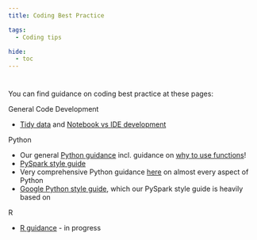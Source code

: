 ```yaml
---
title: Coding Best Practice

tags: 
  - Coding tips

hide:
  - toc
---
```


#
You can find guidance on coding best practice at these pages:

General Code Development

- [Tidy data][1] and [Notebook vs IDE development][2]

Python

- Our general [Python guidance][3] incl. guidance on [why to use functions][4]!
- [PySpark style guide][5]
- Very comprehensive Python guidance [here](https://docs.python-guide.org/) on almost every aspect of Python
- [Google Python style guide](https://github.com/google/styleguide/blob/gh-pages/pyguide.md), which our PySpark style guide is heavily based on

R 

- [R guidance][6] - in progress

[1]: tidy-data.md
[2]: notebooks_versus_ide_development.md
[3]: ../../training_resources/python/basic-python-data-analysis-operations.md
[4]: ../../training_resources/python/python-functions.md
[5]: ../../training_resources/pyspark/pyspark-style-guide.md
[6]: ../../training_resources/R/README.md
